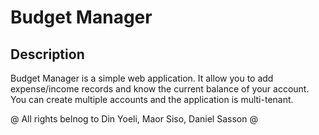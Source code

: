 # Budget Manager

## Description

Budget Manager is a simple web application.
It allow you to add expense/income records and know the current balance of your account.
You can create multiple accounts and the application is multi-tenant.


@ All rights belnog to Din Yoeli, Maor Siso, Daniel Sasson @
